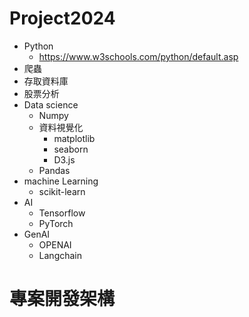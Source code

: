 # Project2024
- Python
  - https://www.w3schools.com/python/default.asp 
- 爬蟲
- 存取資料庫
- 股票分析
- Data science
  - Numpy
  - 資料視覺化
    - matplotlib
    - seaborn
    - D3.js 
  - Pandas 
- machine Learning
  - scikit-learn 
- AI
  - Tensorflow
  - PyTorch 
- GenAI
  - OPENAI
  - Langchain



# 專案開發架構
